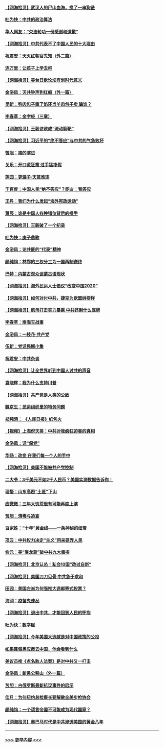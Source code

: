 #### [【网海拾贝】武汉人的尸山血海，换了一串狗链](../pages/nsc993/n12393043.md?t=09101102) 
#### [吐为快：中共的政治算法](../pages/nsc993/n12390506.md?t=09101102) 
#### [华人网友：“欠法轮功一份感谢和道歉”](../pages/nsc993/n12390098.md?t=09101102) 
#### [【网海拾贝】中共代表不了中国人民的十大理由](../pages/nsc993/n12388155.md?t=09101102) 
#### [祝君安：天灭红朝官先知（外二篇）](../pages/nsc993/n12387957.md?t=09101102) 
#### [连万里：让孩子上学去吧](../pages/nsc993/n12385309.md?t=09101102) 
#### [【网海拾贝】美台日欧论坛有划时代意义](../pages/nsc993/n12385232.md?t=09101102) 
#### [金浴凤：灭共钟声到红船（外一篇）](../pages/nsc993/n12385154.md?t=09101102) 
#### [吴新：狗肉包子露了馅还当羊肉包子卖 骗谁？](../pages/nsc993/n12385133.md?t=09101102) 
#### [李春草：金字经（三章）](../pages/nsc993/n12383691.md?t=09101102) 
#### [【网海拾贝】王毅访欧成“流动箭靶”](../pages/nsc993/n12383338.md?t=09101102) 
#### [【网海拾贝】习近平的“绝不答应”与中共的气急败坏](../pages/nsc993/n12382819.md?t=09101102) 
#### [苦胆：摘的演进](../pages/nsc993/n12382619.md?t=09101102) 
#### [关乐：开口谎狂撒 过手猛掺假](../pages/nsc993/n12382604.md?t=09101102) 
#### [莲园：更漏子‧天意难违](../pages/nsc993/n12382598.md?t=09101102) 
#### [千百度：中国人民“绝不答应”？网友：我答应](../pages/nsc993/n12382024.md?t=09101102) 
#### [王丹：我们为什么发起“海外宪政运动”](../pages/nsc993/n12380286.md?t=09101102) 
#### [萧辰：谁是中国人各种错位背后的推手](../pages/nsc993/n12379800.md?t=09101102) 
#### [【网海拾贝】王毅破了一个纪录](../pages/nsc993/n12379251.md?t=09101102) 
#### [吐为快：庚子悲歌](../pages/nsc993/n12378821.md?t=09101102) 
#### [金浴凤：论共匪的“代表”精神](../pages/nsc993/n12377546.md?t=09101102) 
#### [颜纯钩：林郑的三权分工为一国两制送终](../pages/nsc993/n12377306.md?t=09101102) 
#### [巴特：内蒙古观众谈蒙古语现状](../pages/nsc993/n12376923.md?t=09101102) 
#### [【网海拾贝】海外民运人士倡议“改变中国2020”](../pages/nsc993/n12376682.md?t=09101102) 
#### [【网海拾贝】如何对付中共，捷克为欧盟树榜样](../pages/nsc993/n12374209.md?t=09101102) 
#### [【网海拾贝】航母打击实力暴露 中共还剩什么底牌](../pages/nsc993/n12371825.md?t=09101102) 
#### [李春草：南海无战事](../pages/nsc993/n12371159.md?t=09101102) 
#### [金浴凤：一枝花·共产党](../pages/nsc993/n12368757.md?t=09101102) 
#### [伍新：党话民解小集](../pages/nsc993/n12366907.md?t=09101102) 
#### [祝君安：中共杂谈](../pages/nsc993/n12366076.md?t=09101102) 
#### [【网海拾贝】让全世界听到中国人讨共的声音](../pages/nsc993/n12365569.md?t=09101102) 
#### [袁晓辉：我为什么支持川普](../pages/nsc993/n12362670.md?t=09101102) 
#### [【网海拾贝】共产党是人类的公敌](../pages/nsc993/n12363182.md?t=09101102) 
#### [魏京生：民运组织里的特务问题](../pages/nsc993/n12363010.md?t=09101102) 
#### [郑纯清： 《人民日报》纸包火](../pages/nsc993/n12362706.md?t=09101102) 
#### [【视频】上海倪天英：中共对我疯狂迫害的真相](../pages/nsc993/n12356341.md?t=09101102) 
#### [金浴凤：话“保党”](../pages/nsc993/n12361867.md?t=09101102) 
#### [华旸：改变 在我们每一个人的手中](../pages/nsc993/n12361774.md?t=09101102) 
#### [【网海拾贝】美国不能被共产党控制](../pages/nsc993/n12360271.md?t=09101102) 
#### [二大爷：3千美元不如2千人民币？美国实测数据告诉你！](../pages/nsc993/n12358563.md?t=09101102) 
#### [理悟：山东高密“土匪”下山](../pages/nsc993/n12358535.md?t=09101102) 
#### [应微微：三年大饥荒很有可能再度上演](../pages/nsc993/n12358523.md?t=09101102) 
#### [苦胆：清零与追查](../pages/nsc993/n12358501.md?t=09101102) 
#### [百家姓：“十年”黄金线——一条神秘的纽带](../pages/nsc993/n12358319.md?t=09101102) 
#### [项云：中共权力决定“主义”用来耍弄人民](../pages/nsc993/n12358172.md?t=09101102) 
#### [俞元：美“屠龙斩”破中共九大毒招](../pages/nsc993/n12357822.md?t=09101102) 
#### [【网海拾贝】北京认怂！私会10国“改过自新”](../pages/nsc993/n12357784.md?t=09101102) 
#### [【网海拾贝】美国刀刀见骨 中共急于求和](../pages/nsc993/n12355511.md?t=09101102) 
#### [田园：美国左派为何强推大选邮寄式投票？](../pages/nsc993/n12352963.md?t=09101102) 
#### [海网：疫苗鬼速品](../pages/nsc993/n12354438.md?t=09101102) 
#### [【网海拾贝】退出中共，才能回到人民的怀抱](../pages/nsc993/n12352634.md?t=09101102) 
#### [吐为快：数字赋](../pages/nsc993/n12352317.md?t=09101102) 
#### [【网海拾贝】今年美国大选就是对中国政策的公投](../pages/nsc993/n12350973.md?t=09101102) 
#### [如果蓬佩奥应邀去中国，他会看到什么](../pages/nsc993/n12350945.md?t=09101102) 
#### [美议员推《点名敌人法案》是对中共又一打击](../pages/nsc993/n12350765.md?t=09101102) 
#### [金浴凤：新愚公移山（外一篇）](../pages/nsc993/n12350253.md?t=09101102) 
#### [苦胆：白俄罗斯最新抗议事件的启示](../pages/nsc993/n12349989.md?t=09101102) 
#### [佳月：为何纽约总检察长要解散全美步枪协会](../pages/nsc993/n12349939.md?t=09101102) 
#### [颜纯钩：一个谎言帝国不可能成为现代国家？](../pages/nsc993/n12349898.md?t=09101102) 
#### [【网海拾贝】奥巴马时代是中共渗透美国的黄金八年](../pages/nsc993/n12349284.md?t=09101102) 

----
#### [ >>> 更早内容 <<< ](../indexes/nsc993-earlier.md)
